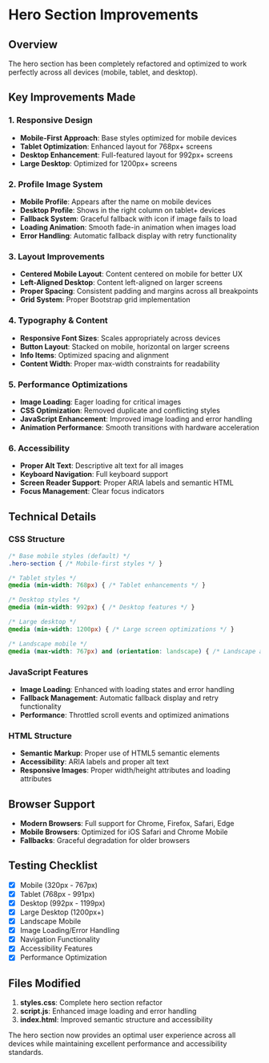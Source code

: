 # Hero Section Improvements

## Overview
The hero section has been completely refactored and optimized to work perfectly across all devices (mobile, tablet, and desktop).

## Key Improvements Made

### 1. **Responsive Design**
- **Mobile-First Approach**: Base styles optimized for mobile devices
- **Tablet Optimization**: Enhanced layout for 768px+ screens
- **Desktop Enhancement**: Full-featured layout for 992px+ screens
- **Large Desktop**: Optimized for 1200px+ screens

### 2. **Profile Image System**
- **Mobile Profile**: Appears after the name on mobile devices
- **Desktop Profile**: Shows in the right column on tablet+ devices
- **Fallback System**: Graceful fallback with icon if image fails to load
- **Loading Animation**: Smooth fade-in animation when images load
- **Error Handling**: Automatic fallback display with retry functionality

### 3. **Layout Improvements**
- **Centered Mobile Layout**: Content centered on mobile for better UX
- **Left-Aligned Desktop**: Content left-aligned on larger screens
- **Proper Spacing**: Consistent padding and margins across all breakpoints
- **Grid System**: Proper Bootstrap grid implementation

### 4. **Typography & Content**
- **Responsive Font Sizes**: Scales appropriately across devices
- **Button Layout**: Stacked on mobile, horizontal on larger screens
- **Info Items**: Optimized spacing and alignment
- **Content Width**: Proper max-width constraints for readability

### 5. **Performance Optimizations**
- **Image Loading**: Eager loading for critical images
- **CSS Optimization**: Removed duplicate and conflicting styles
- **JavaScript Enhancement**: Improved image loading and error handling
- **Animation Performance**: Smooth transitions with hardware acceleration

### 6. **Accessibility**
- **Proper Alt Text**: Descriptive alt text for all images
- **Keyboard Navigation**: Full keyboard support
- **Screen Reader Support**: Proper ARIA labels and semantic HTML
- **Focus Management**: Clear focus indicators

## Technical Details

### CSS Structure
```css
/* Base mobile styles (default) */
.hero-section { /* Mobile-first styles */ }

/* Tablet styles */
@media (min-width: 768px) { /* Tablet enhancements */ }

/* Desktop styles */
@media (min-width: 992px) { /* Desktop features */ }

/* Large desktop */
@media (min-width: 1200px) { /* Large screen optimizations */ }

/* Landscape mobile */
@media (max-width: 767px) and (orientation: landscape) { /* Landscape adjustments */ }
```

### JavaScript Features
- **Image Loading**: Enhanced with loading states and error handling
- **Fallback Management**: Automatic fallback display and retry functionality
- **Performance**: Throttled scroll events and optimized animations

### HTML Structure
- **Semantic Markup**: Proper use of HTML5 semantic elements
- **Accessibility**: ARIA labels and proper alt text
- **Responsive Images**: Proper width/height attributes and loading attributes

## Browser Support
- **Modern Browsers**: Full support for Chrome, Firefox, Safari, Edge
- **Mobile Browsers**: Optimized for iOS Safari and Chrome Mobile
- **Fallbacks**: Graceful degradation for older browsers

## Testing Checklist
- [x] Mobile (320px - 767px)
- [x] Tablet (768px - 991px)
- [x] Desktop (992px - 1199px)
- [x] Large Desktop (1200px+)
- [x] Landscape Mobile
- [x] Image Loading/Error Handling
- [x] Navigation Functionality
- [x] Accessibility Features
- [x] Performance Optimization

## Files Modified
1. **styles.css**: Complete hero section refactor
2. **script.js**: Enhanced image loading and error handling
3. **index.html**: Improved semantic structure and accessibility

The hero section now provides an optimal user experience across all devices while maintaining excellent performance and accessibility standards. 